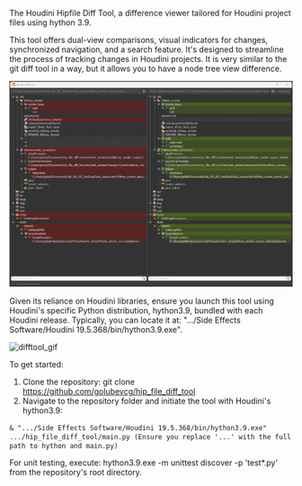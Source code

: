 The Houdini Hipfile Diff Tool, a difference viewer tailored for Houdini project files using hython 3.9. 

This tool offers dual-view comparisons, visual indicators for changes, synchronized navigation, and a search feature. It's designed to streamline the process of tracking changes in Houdini projects. It is very similar to the git diff tool in a way, but it allows you to have a node tree view difference.

![difftool_schreenshot](readme_images/difftool.png)

Given its reliance on Houdini libraries, ensure you launch this tool using Houdini's specific Python distribution, hython3.9, bundled with each Houdini release. Typically, you can locate it at: ".../Side Effects Software/Houdini 19.5.368/bin/hython3.9.exe".

![difftool_gif](readme_images/hip_file_diff_tool_preview2.gif)

To get started:
1. Clone the repository: git clone https://github.com/golubevcg/hip_file_diff_tool
2. Navigate to the repository folder and initiate the tool with Houdini's hython3.9: 

```console
& ".../Side Effects Software/Houdini 19.5.368/bin/hython3.9.exe" .../hip_file_diff_tool/main.py (Ensure you replace '...' with the full path to hython and main.py)
```

For unit testing, execute:
hython3.9.exe -m unittest discover -p 'test*.py'
from the repository's root directory.
